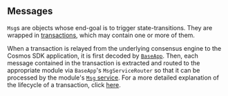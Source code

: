 Messages
-----------------------------------------------------------------------------------------------------------------------------

`Msg`s are objects whose end-goal is to trigger state-transitions. They are wrapped in [transactions](https://docs.cosmos.network/v0.50/learn/advanced/transactions), which may contain one or more of them.

When a transaction is relayed from the underlying consensus engine to the Cosmos SDK application, it is first decoded by [`BaseApp`](https://docs.cosmos.network/v0.50/learn/advanced/baseapp). Then, each message contained in the transaction is extracted and routed to the appropriate module via `BaseApp`'s `MsgServiceRouter` so that it can be processed by the module's [`Msg` service](https://docs.cosmos.network/v0.50/build/building-modules/msg-services). For a more detailed explanation of the lifecycle of a transaction, click [here](https://docs.cosmos.network/v0.50/learn/beginner/tx-lifecycle).